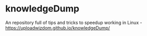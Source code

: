 # knowledgeDump
An repository full of tips and tricks to speedup working in Linux - https://uploadwizdom.github.io/knowledgeDump/
